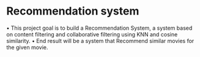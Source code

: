 # Recommendation system

• This project goal is to build a Recommendation System, a system
based on content filtering and collaborative filtering using KNN
and cosine similarity.
• End result will be a system that Recommend similar movies for
the given movie.
